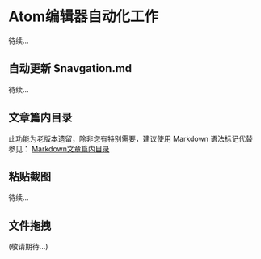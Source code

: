 # Atom编辑器自动化工作

待续...

## 自动更新 $navgation.md

待续...

## 文章篇内目录
此功能为老版本遗留，除非您有特别需要，建议使用 Markdown 语法标记代替  
参见： [Markdown文章篇内目录](?file=020-教程学习篇/005-学习markdown/14-Markdown文章篇内目录)

## 粘贴截图

待续...

## 文件拖拽

(敬请期待...)
